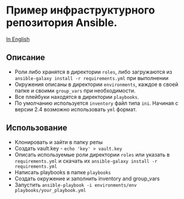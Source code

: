 # Пример инфраструктурного репозитория Ansible.

[In English](README.md)

## Описание
* Роли либо хранятся в директории `roles`, либо загружаются из  `ansible-galaxy install -r requirements.yml` при выполнении
* Окружения описаны в директории `environments`, каждое в своей папке и своими `group_vars` при необходимости.
* Все плейбуки находятся в директории `playbooks`.
* По умолчанию используется `inventory` файл типа `ini`. Начиная с версии 2.4 возможно использовать `yml` формат.

## Использование
* Клонировать и зайти в папку репы
* Создать vault.key - `echo 'key' > vault.key`
* Описать используемые роли директории `roles` или указать в `requirements.yml` и скачать их `ansible-galaxy install -r requirements.yml`
* Написать playbooks в папке `playbooks`
* Создать окружение и заполнить inventory and group_vars
* Запустить `ansible-playbook -i environments/env playbooks/your_playbook.yml`
